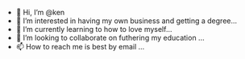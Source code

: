 - 👋 Hi, I’m @ken
- 👀 I’m interested in having my own business and getting a degree...
- 🌱 I’m currently learning to how to love myself...
- 💞️ I’m looking to collaborate on futhering my education ...
- 📫 How to reach me is best by email ...

<!---
Joint1122/Joint1122 is a ✨ special ✨ repository because its `README.md` (this file) appears on your GitHub profile.
You can click the Preview link to take a look at your changes.
--->
